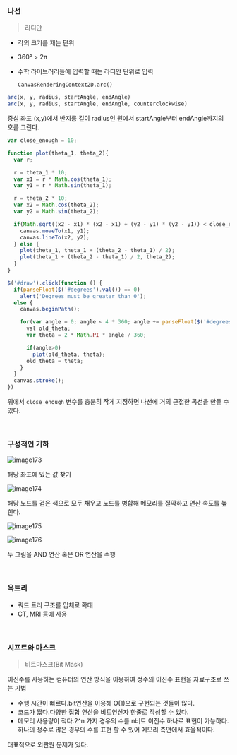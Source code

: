### 나선

> 라디안
> 
- 각의 크기를 재는 단위
- 360° > 2π
- 수학 라이브러리들에 입력할 때는 라디안 단위로 입력
    
    `CanvasRenderingContext2D.arc()`
    
```jsx
arc(x, y, radius, startAngle, endAngle)
arc(x, y, radius, startAngle, endAngle, counterclockwise)
```

중심 좌표 (x,y)에서 반지름 길이 radius인 원에서 startAngle부터 endAngle까지의 호를 그린다.

```jsx
var close_enough = 10;

function plot(theta_1, theta_2){
  var r;

  r = theta_1 * 10;
  var x1 = r * Math.cos(theta_1);
  var y1 = r * Math.sin(theta_1);

  r = theta_2 * 10;
  var x2 = Math.cos(theta_2);
  var y2 = Math.sin(theta_2);

  if(Math.sqrt((x2 - x1) * (x2 - x1) + (y2 - y1) * (y2 - y1)) < close_enough) {
    canvas.moveTo(x1, y1);
    canvas.lineTo(x2, y2);
  } else {
    plot(theta_1, theta_1 + (theta_2 - theta_1) / 2);
    plot(theta_1 + (theta_2 - theta_1) / 2, theta_2);
  }
}

$('#draw').click(function () {
  if(parseFloat($('#degrees').val()) == 0)
    alert('Degrees must be greater than 0');
  else {
    canvas.beginPath();

    for(var angle = 0; angle < 4 * 360; angle += parseFloat($('#degrees').val())) {
      val old_theta;
      var theta = 2 * Math.PI * angle / 360;

      if(angle>0)
        plot(old_theta, theta);
      old_theta = theta;
    }
  }
  canvas.stroke();
})

```

위에서 `close_enough` 변수를 충분히 작게 지정하면 나선에 거의 근접한 곡선을 만들 수 있다.

<br>

### 구성적인 기하

![image173](https://github.com/user-attachments/assets/cef9db83-040d-49d3-918e-aa2fcaa825d1)

해당 좌표에 있는 값 찾기

![image174](https://github.com/user-attachments/assets/1bf47b8e-577b-4e71-ac03-09f65a7964f2)

해당 노드를 검은 색으로 모두 채우고 노드를 병합해 메모리를 절약하고 연산 속도를 높힌다.

![image175](https://github.com/user-attachments/assets/4e1b855f-e268-48d4-85b2-6fc1e77bea4d)

![image176](https://github.com/user-attachments/assets/b901ff79-3f1d-4af5-bdf0-03ea8f573ba7)


두 그림을 AND 연산 혹은 OR 연산을 수행

<br>

### 옥트리

- 쿼드 트리 구조를 입체로 확대
- CT, MRI 등에 사용

<br>

### 시프트와 마스크

> 비트마스크(Bit Mask)

이진수를 사용하는 컴퓨터의 연산 방식을 이용하여 정수의 이진수 표현을 자료구조로 쓰는 기법

- 수행 시간이 빠르다.bit연산을 이용해 O(1)으로 구현되는 것들이 많다.
- 코드가 짧다.다양한 집합 연산을 비트연산자 한줄로 작성할 수 있다.
- 메모리 사용량이 적다.2^n 가지 경우의 수를 n비트 이진수 하나로 표현이 가능하다.하나의 정수로 많은 경우의 수를 표현 할 수 있어 메모리 측면에서 효율적이다.

대표적으로 외판원 문제가 있다.